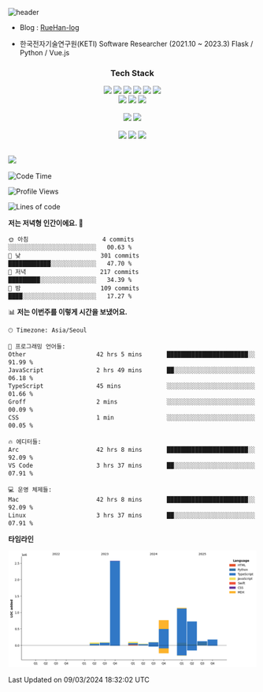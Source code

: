 ![header](https://capsule-render.vercel.app/api?type=soft&color=auto&height=150&section=header&text=HANGYU&fontSize=70&animation=twinkling)


- Blog : [RueHan-log](https://ruehan.com)
 
- 한국전자기술연구원(KETI) Software Researcher (2021.10 ~ 2023.3) Flask / Python / Vue.js

<h3 align="center"> Tech Stack </h3>
<p align="center">
  <img src="https://img.shields.io/badge/HTML-E34F26?style=flat-square&logo=HTML5&logoColor=white"/></a>
<img src="https://img.shields.io/badge/CSS-1572B6?style=flat-square&logo=CSS3&logoColor=white"/></a>
<img src="https://img.shields.io/badge/JavaScript-F7DF1E?style=flat-square&logo=JavaScript&logoColor=white"/></a>
<img src="https://img.shields.io/badge/Java-007396?style=flat-square&logo=Java&logoColor=white"/></a>
<img src="https://img.shields.io/badge/React-61DAFB?style=flat-square&logo=React&logoColor=white"/></a>
<img src="https://img.shields.io/badge/Next-000000?style=flat-square&logo=Next.js&logoColor=white"/></a>
<br>
<img src="https://img.shields.io/badge/Python-3776AB?style=flat-square&logo=Python&logoColor=white"/></a>
<img src="https://img.shields.io/badge/Flask-000000?style=flat-square&logo=Flask&logoColor=white"/></a>
<img src="https://img.shields.io/badge/MySQL-4479A1?style=flat-square&logo=MySQL&logoColor=white"/></a>

<br>
<br>
<img src="https://img.shields.io/badge/Android Studio-3DDC84?style=flat-square&logo=Android Studio&logoColor=white"/></a>
<img src="https://img.shields.io/badge/Visual Studio Code-007ACC?style=flat-square&logo=Visual Studio Code&logoColor=white"/></a>
<br>
<br>
<img src="https://img.shields.io/badge/macOS-000000?style=flat-square&logo=macOS&logoColor=white"/></a>
<img src="https://img.shields.io/badge/Windows-0078D6?style=flat-square&logo=Windows&logoColor=white"/></a>
<img src="https://img.shields.io/badge/Ubuntu-E95420?style=flat-square&logo=Ubuntu&logoColor=white"/></a>
<br>
<br>

</p>

![](https://gh-hits.nomadcoders.workers.dev/view?username=ruehan)
 <!--START_SECTION:waka-->
![Code Time](http://img.shields.io/badge/Code%20Time-1%2C227%20hrs%2025%20mins-blue)

![Profile Views](http://img.shields.io/badge/Profile%20Views-0-blue)

![Lines of code](https://img.shields.io/badge/%EC%A0%80%EB%8A%94%20%EC%97%AC%ED%83%9C%EA%B9%8C%EC%A7%80%20-2.8%20million%20%EC%A4%84%EC%9D%98%20%EC%BD%94%EB%93%9C%EB%A5%BC%20%EC%9E%91%EC%84%B1%ED%96%88%EC%96%B4%EC%9A%94.-blue)

**저는 저녁형 인간이에요. 🦉** 

```text
🌞 아침                     4 commits           ░░░░░░░░░░░░░░░░░░░░░░░░░   00.63 % 
🌆 낮　                     301 commits         ████████████░░░░░░░░░░░░░   47.70 % 
🌃 저녁                     217 commits         █████████░░░░░░░░░░░░░░░░   34.39 % 
🌙 밤　                     109 commits         ████░░░░░░░░░░░░░░░░░░░░░   17.27 % 
```


📊 **저는 이번주를 이렇게 시간을 보냈어요.** 

```text
🕑︎ Timezone: Asia/Seoul

💬 프로그래밍 언어들: 
Other                    42 hrs 5 mins       ███████████████████████░░   91.99 % 
JavaScript               2 hrs 49 mins       ██░░░░░░░░░░░░░░░░░░░░░░░   06.18 % 
TypeScript               45 mins             ░░░░░░░░░░░░░░░░░░░░░░░░░   01.66 % 
Groff                    2 mins              ░░░░░░░░░░░░░░░░░░░░░░░░░   00.09 % 
CSS                      1 min               ░░░░░░░░░░░░░░░░░░░░░░░░░   00.05 % 

🔥 에디터들: 
Arc                      42 hrs 8 mins       ███████████████████████░░   92.09 % 
VS Code                  3 hrs 37 mins       ██░░░░░░░░░░░░░░░░░░░░░░░   07.91 % 

💻 운영 체제들: 
Mac                      42 hrs 8 mins       ███████████████████████░░   92.09 % 
Linux                    3 hrs 37 mins       ██░░░░░░░░░░░░░░░░░░░░░░░   07.91 % 
```

**타임라인**

![Lines of Code chart](https://raw.githubusercontent.com/ruehan/ruehan/main/assets/bar_graph.png)


 Last Updated on 09/03/2024 18:32:02 UTC
<!--END_SECTION:waka-->


